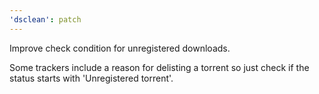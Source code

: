 ```yaml
---
'dsclean': patch
---
```


Improve check condition for unregistered downloads.

Some trackers include a reason for delisting a torrent so just check if the status starts with 'Unregistered torrent'.

